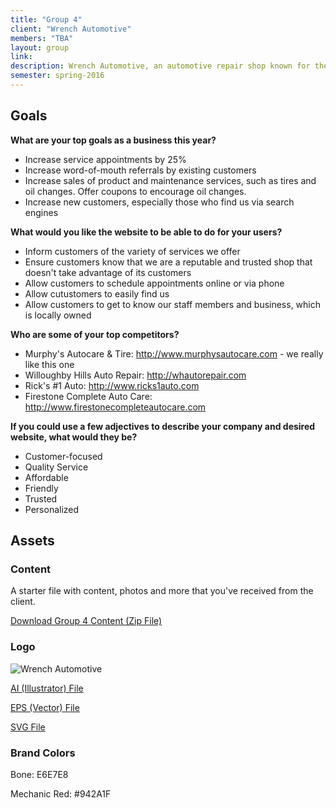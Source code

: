 ```yaml
---
title: "Group 4"
client: "Wrench Automotive"
members: "TBA"
layout: group
link: 
description: Wrench Automotive, an automotive repair shop known for their personalized and high-quality service.
semester: spring-2016
---
```


## Goals

**What are your top goals as a business this year?**

* Increase service appointments by 25%
* Increase word-of-mouth referrals by existing customers
* Increase sales of product and maintenance services, such as tires and oil changes.  Offer coupons to encourage oil changes.
* Increase new customers, especially those who find us via search engines

**What would you like the website to be able to do for your users?**

* Inform customers of the variety of services we offer
* Ensure customers know that we are a reputable and trusted shop that doesn't take advantage of its customers
* Allow customers to schedule appointments online or via phone
* Allow cutustomers to easily find us
* Allow customers to get to know our staff members and business, which is locally owned

**Who are some of your top competitors?**

* Murphy's Autocare & Tire: http://www.murphysautocare.com - we really like this one
* Willoughby Hills Auto Repair: http://whautorepair.com
* Rick's #1 Auto: http://www.ricks1auto.com
* Firestone Complete Auto Care: http://www.firestonecompleteautocare.com

**If you could use a few adjectives to describe your company and desired website, what would they be?**

* Customer-focused
* Quality Service
* Affordable
* Friendly
* Trusted
* Personalized

## Assets

### Content

A starter file with content, photos and more that you've received from the client.  

<a href="/groups/assets/group4/Group-4-Content.zip">Download Group 4 Content (Zip File)</a>

### Logo
<img src="/groups/assets/group4/wrench.svg" alt="Wrench Automotive" />

<a href="/groups/assets/group4/wrench.ai">AI (Illustrator) File</a>

<a href="/groups/assets/group4/wrench.eps">EPS (Vector) File</a>

<a href="/groups/assets/group4/wrench.svg">SVG File</a>

### Brand Colors

Bone: E6E7E8

Mechanic Red: #942A1F